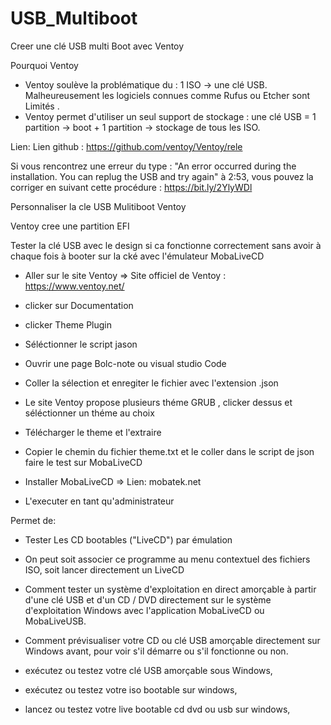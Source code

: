 # USB_Multiboot

Creer une clé USB multi Boot avec Ventoy

Pourquoi Ventoy
- Ventoy soulève la problématique du : 
1 ISO → une clé USB.     
Malheureusement les logiciels connues comme Rufus ou Etcher sont
Limités . 
- Ventoy permet d'utiliser un seul support de stockage : 
une clé USB = 1 partition → boot + 1 partition → stockage de tous les ISO.

Lien:
Lien github : https://github.com/ventoy/Ventoy/rele

Si vous rencontrez une erreur du type :
"An error occurred during the installation. You can replug the USB and try again" à 2:53, vous pouvez la corriger en suivant cette procédure : https://bit.ly/2YlyWDl

Personnaliser la cle USB Mulitiboot Ventoy

Ventoy cree une partition EFI 

Tester la clé USB avec le design si ca fonctionne correctement sans avoir à chaque fois à booter sur la cké
 avec l'émulateur MobaLiveCD
- Aller sur le site Ventoy =>
Site officiel de Ventoy : https://www.ventoy.net/
- clicker sur Documentation
- clicker Theme Plugin
- Séléctionner le script jason
- Ouvrir une page Bolc-note ou visual studio Code
- Coller la sélection et enregiter le fichier avec l'extension .json
- Le site Ventoy propose plusieurs théme GRUB , clicker dessus et séléctionner un théme au choix
- Télécharger le theme et l'extraire
- Copier le chemin du fichier theme.txt et le coller dans le script de json
faire le test sur MobaLiveCD

- Installer MobaLiveCD => Lien:
mobatek.net
- L'executer en tant qu'administrateur


Permet de: 
- Tester Les CD bootables ("LiveCD") par émulation
- On peut soit associer ce programme au menu contextuel des fichiers ISO, soit lancer directement un LiveCD
- Comment tester un système d'exploitation en direct amorçable à partir d'une clé USB et d'un CD / DVD directement sur le système d'exploitation Windows avec l'application MobaLiveCD ou MobaLiveUSB.

- Comment prévisualiser votre CD ou clé USB amorçable directement sur Windows avant, pour voir s'il démarre ou s'il fonctionne ou non.
- exécutez ou testez votre clé USB amorçable sous Windows,
- exécutez ou testez votre iso bootable sur windows,
- lancez ou testez votre live bootable cd dvd ou usb sur windows,
